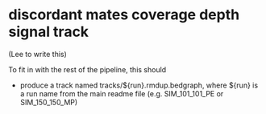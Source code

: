 # discordant mates coverage depth signal track

(Lee to write this)

To fit in with the rest of the pipeline, this should
* produce a track named tracks/${run}.rmdup.bedgraph, where ${run} is a run
name from the main readme file (e.g. SIM_101_101_PE or SIM_150_150_MP)
